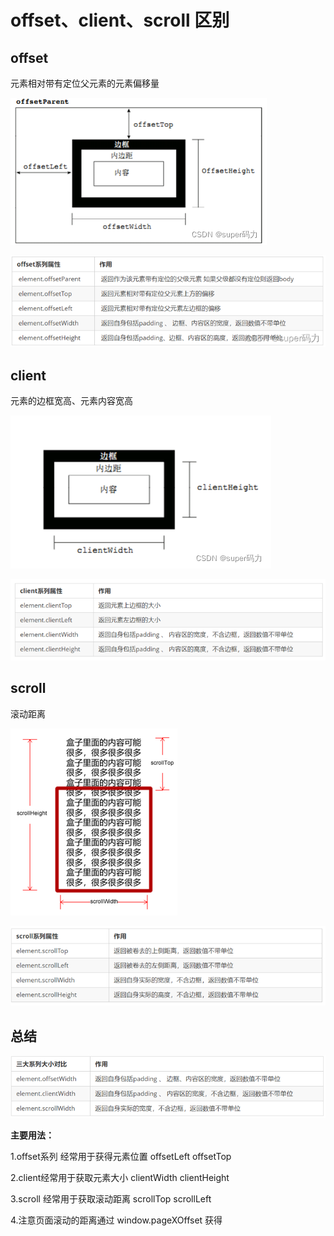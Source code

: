 # offset、client、scroll 区别

## offset

元素相对带有定位父元素的元素偏移量



![img](../.vuepress/public/img/watermark,type_d3F5LXplbmhlaQ,shadow_50,text_Q1NETiBAc3VwZXLnoIHlips=,size_13,color_FFFFFF,t_70,g_se,x_16.png)



![img](../.vuepress/public/img/watermark,type_d3F5LXplbmhlaQ,shadow_50,text_Q1NETiBAc3VwZXLnoIHlips=,size_20,color_FFFFFF,t_70,g_se,x_16.png)

## client

元素的边框宽高、元素内容宽高

![img](../.vuepress/public/img/watermark,type_d3F5LXplbmhlaQ,shadow_50,text_Q1NETiBAc3VwZXLnoIHlips=,size_13,color_FFFFFF,t_70,g_se,x_16-16699489900065.png)

![img](../.vuepress/public/img/2308e282dcbc48a98dd11d67a21f4587.png)

## scroll

滚动距离

![img](../.vuepress/public/img/3f54a67803f044c9bb88b8dc035b23ba.png)

![img](../.vuepress/public/img/5a1dc3a0961c4f1d87b6ecd5edc30dad.png)



## 总结

![img](../.vuepress/public/img/282192f341dc408387730b78ba06e350.png)

**主要用法：**

1.offset系列 经常用于获得元素位置    offsetLeft  offsetTop

2.client经常用于获取元素大小  clientWidth clientHeight

3.scroll 经常用于获取滚动距离 scrollTop  scrollLeft  

4.注意页面滚动的距离通过 window.pageXOffset  获得